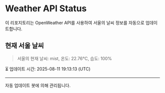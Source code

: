 
# Weather API Status

이 리포지토리는 OpenWeather API를 사용하여 서울의 날씨 정보를 자동으로 업데이트합니다.

## 현재 서울 날씨
> 서울의 현재 날씨: mist, 온도: 22.76°C, 습도: 100%

⏳ 업데이트 시간: 2025-08-11 19:13:13 (UTC)

---
자동 업데이트 봇에 의해 관리됩니다.
